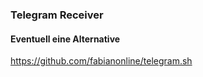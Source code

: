 ### Telegram Receiver

#### Eventuell eine Alternative  
https://github.com/fabianonline/telegram.sh  
